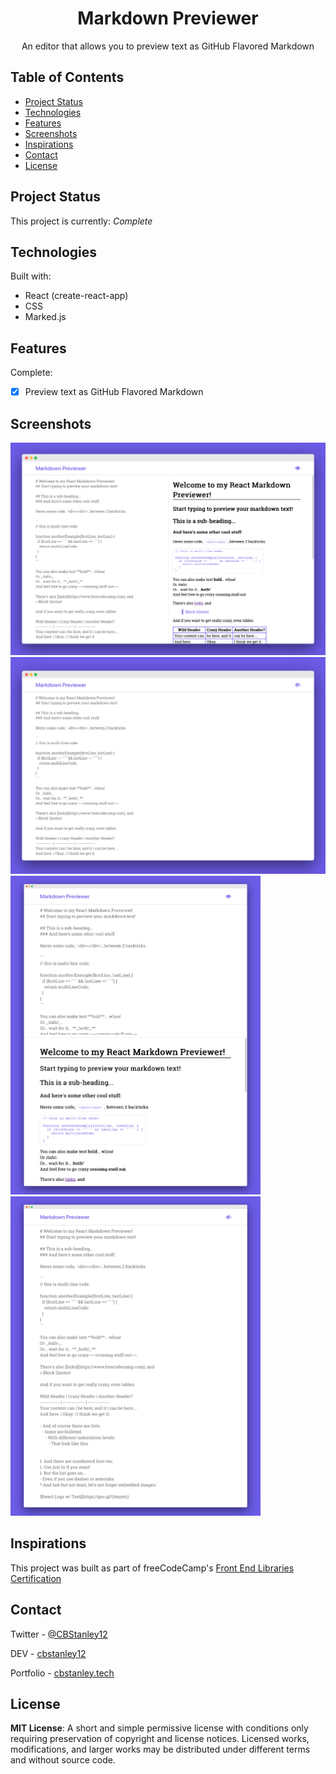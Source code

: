<h1 align="center">Markdown Previewer</h1>
<p align="center">An editor that allows you to preview text as GitHub Flavored Markdown</p>

## Table of Contents
* [Project Status](#project-status)
* [Technologies](#technologies)
* [Features](#features)
* [Screenshots](#screenshots)
* [Inspirations](#inspirations)
* [Contact](#contact)
* [License](#license)

## Project Status
This project is currently: _Complete_

## Technologies
Built with:
* React (create-react-app)
* CSS
* Marked.js

## Features
Complete:
- [X] Preview text as GitHub Flavored Markdown

## Screenshots
<img src="./public/images/desktop-with-preview.png" alt="Desktop Screenshot with Preview" width="800px">
<img src="./public/images/desktop-without-preview.png" alt="Desktop Screenshot without Preview" width="800px">

<img src="./public/images/mobile-with-preview.png" alt="Desktop Screenshot with Preview" width="400px">
<img src="./public/images/mobile-without-preview.png" alt="Desktop Screenshot without Preview" width="400px">

## Inspirations
This project was built as part of freeCodeCamp's [Front End Libraries Certification](https://learn.freecodecamp.org/front-end-libraries/front-end-libraries-projects/build-a-markdown-previewer)

## Contact
Twitter - [@CBStanley12](https://twitter.com/CBStanley12)

DEV - [cbstanley12](https://dev.to/cbstanley12)

Portfolio - [cbstanley.tech](https://cbstanley.tech)

## License
**MIT License**: 
A short and simple permissive license with conditions only requiring preservation of copyright and license notices. Licensed works, modifications, and larger works may be distributed under different terms and without source code.